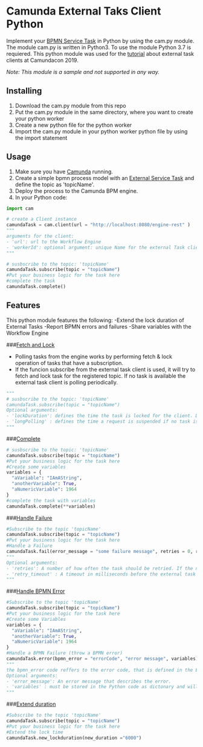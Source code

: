 # Camunda External Taks Client Python
Implement your [BPMN Service Task](https://docs.camunda.org/manual/latest/user-guide/process-engine/external-tasks/) in Python by using the cam.py module. 
The module cam.py is written in Python3. To use the module Python 3.7 is requiered. 
This python module was used for the [tutorial](https://www.youtube.com/watch?v=XNZDEw33udU) about external task clients at Camundacon 2019. 

*Note: This module is a sample and not supported in any way.* 


## Installing
1. Download the cam.py module from this repo
2. Put the cam.py module in the same directory, where you want to create your python worker 
3. Create a new python file for the python worker
3. Import the cam.py module in your python worker python file by using the import statement 

## Usage
1. Make sure you have [Camunda](https://camunda.com/download/) running.
2. Create a simple bpmn process model with an [External Service Task](https://docs.camunda.org/manual/latest/user-guide/ext-client/) and define the topic as 'topicName'.
3. Deploy the process to the Camunda BPM engine.
4. In your Python code:


```python
import cam

# create a Client instance
camundaTask = cam.client(url = "http://localhost:8080/engine-rest" ) 
"""
arguments for the client:
- 'url': url to the Workflow Engine
- 'workerId': optional argument: unique Name for the external Task client. If not set it provides a default value
"""

# susbscribe to the topic: 'topicName'
camundaTask.subscribe(topic = "topicName")
#Put your business logic for the task here
#complete the task
camundaTask.complete()
```

## Features 
This python module features the following: 
-Extend the lock duration of External Tasks
-Report BPMN errors and failures
-Share variables with the Workflow Engine

###[Fetch and Lock](https://docs.camunda.org/manual/latest/reference/rest/external-task/fetch/)
- Polling tasks from the engine works by performing fetch & lock operation of tasks that have a subscription. 
- If the funcion subscribe from the external task client is used, it will try to fetch and lock task for the registered topic. 
If no task is available the external task client is polling periodically.
```python
"""
# susbscribe to the topic: 'topicName'
camundaTask.subscribe(topic = "topicName")
Optional arguments:
- 'lockDuration': defines the time the task is locked for the client. Default value: 1000
- 'longPolling' : defines the time a request is suspended if no task is available. Default value: 5000
"""
```

###[Complete](https://docs.camunda.org/manual/latest/reference/rest/external-task/post-complete/)

```python
# susbscribe to the topic: 'topicName'
camundaTask.subscribe(topic = "topicName")
#Put your business logic for the task here
#Create some variables
variables =	{
  "aVariable": "IAmAString",
  "anotherVariable": True,
  "aNumericVariable": 1964
}
#complete the task with variables
camundaTask.complete(**variables)

```

###[Handle Failure](https://docs.camunda.org/manual/latest/reference/rest/external-task/post-failure/)


```python
#Subscribe to the topic 'topicName'
camundaTask.subscribe(topic = "topicName") 
#Put your business logic for the task here
#Handle a Failure
camundaTask.fail(error_message = "some failure message", retries = 0, retryTimeout = 2000)
"""
Optional arguments:
- 'retries': A number of how often the task should be retried. If the number is 0 an incident is created. Default value: 0
- 'retry_timeout' : A timeout in milliseconds before the external task becomes available again for fetching. Default value: 0
"""
```

###[Handle BPMN Error](https://docs.camunda.org/manual/latest/reference/rest/external-task/post-bpmn-error/)

```python
#Subscribe to the topic 'topicName'
camundaTask.subscribe(topic = "topicName")
#Put your business logic for the task here
#Create some Variables
variables =	{
  "aVariable": "IAmAString",
  "anotherVariable": True,
  "aNumericVariable": 1964
}
#Handle a BPMN Failure (throw a BPMN error)
camundaTask.error(bpmn_error = "errorCode", "error message", variables)
"""
the bpmn_error code reffers to the error code, that is defined in the BPMN diagram 
Optional arguments:
- 'error_message': An error message that describes the error.
- 'variables' : must be stored in the Python code as dictonary and will be passed to Camunda
"""
```

###[Extend duration](https://docs.camunda.org/manual/latest/reference/rest/external-task/post-extend-lock/)
```python
#Subscribe to the topic 'topicName'
camundaTask.subscribe(topic = "topicName")
#Put your business logic for the task here
#Extend the lock time
camundaTask.new_lockduration(new_duration ="6000")
```
